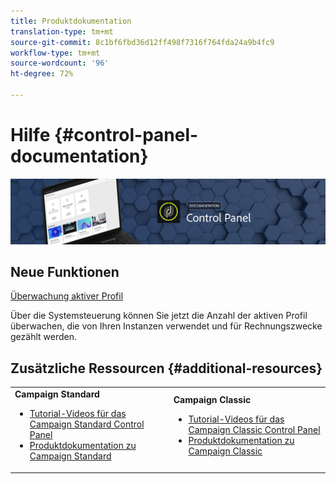 ```yaml
---
title: Produktdokumentation
translation-type: tm+mt
source-git-commit: 8c1bf6fbd36d12ff498f7316f764fda24a9b4fc9
workflow-type: tm+mt
source-wordcount: '96'
ht-degree: 72%

---
```



# Hilfe {#control-panel-documentation}

![](assets/do-not-localize/banner.png)

## Neue Funktionen

[Überwachung aktiver Profil](performance-monitoring/using/active-profiles-monitoring.md)

Über die Systemsteuerung können Sie jetzt die Anzahl der aktiven Profil überwachen, die von Ihren Instanzen verwendet und für Rechnungszwecke gezählt werden.

## Zusätzliche Ressourcen {#additional-resources}

<table>
    <tr>
        <td><b>Campaign Standard</b><br/>
        <ul>
            <li><a href="https://docs.adobe.com/content/help/en/campaign-learn/campaign-standard-tutorials/administrating/control-panel/control-panel-overview.html">Tutorial-Videos für das Campaign Standard Control Panel</a></li>
            <li><a href="https://docs.adobe.com/content/help/de-DE/campaign-standard/using/campaign-standard-home.html">Produktdokumentation zu Campaign Standard</a></li>
        </ul>
        </td>
        <td><b>Campaign Classic</b><br/>
        <ul>
            <li><a href="https://docs.adobe.com/content/help/en/campaign-learn/campaign-classic-tutorials/administrating/control-panel-acc/control-panel-overview.html">Tutorial-Videos für das Campaign Classic Control Panel</a></li>
            <li><a href="https://docs.adobe.com/content/help/de-DE/campaign-classic/using/campaign-classic-home.html">Produktdokumentation zu Campaign Classic</a></li>
        </ul>
        </td>
    </tr>
</table>
